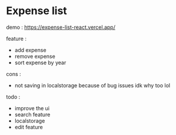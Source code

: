 # Expense list

demo : https://expense-list-react.vercel.app/

feature :
- add expense
- remove expense
- sort expense by year

cons :
- not saving in localstorage because of bug issues idk why too lol

todo :
- improve the ui
- search feature
- localstorage
- edit feature
